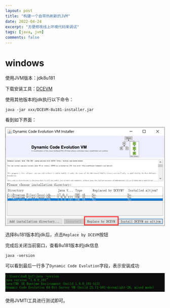 ```yaml
---
layout: post
title: "构建一个自带热刷新的JVM"
date: 2022-04-24
excerpt: "方便修改线上环境代码来调试"
tags: [java, jvm]
comments: false
---
```




# windows

使用JVM版本：jdk8u181

下载安装工具：[DCEVM](../images/2022/04/24/attach/DCEVM-8u181-installer.jar)

使用其他版本的jdk执行以下命令：

```shell
java -jar xxx/DCEVM-8u181-installer.jar
```

看到如下界面：

![](../images/2022/04/24/001.png)

选择8u181版本的jdk后，点击`Replace by DCEVM`按钮

完成后关闭当前窗口，查看8u181版本的jdk信息

```shell
java -version
```

可以看到最后一行多了`Dynamic Code Evolution`字段，表示安装成功

![](../images/2022/04/24/002.png)

使用JVMTI工具进行测试即可。













